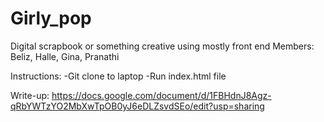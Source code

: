 # Girly_pop
Digital scrapbook or something creative using mostly front end Members: Beliz, Halle, Gina, Pranathi

Instructions:
-Git clone to laptop
-Run index.html file

Write-up:
https://docs.google.com/document/d/1FBHdnJ8Agz-qRbYWTzYO2MbXwTpOB0yJ6eDLZsvdSEo/edit?usp=sharing
